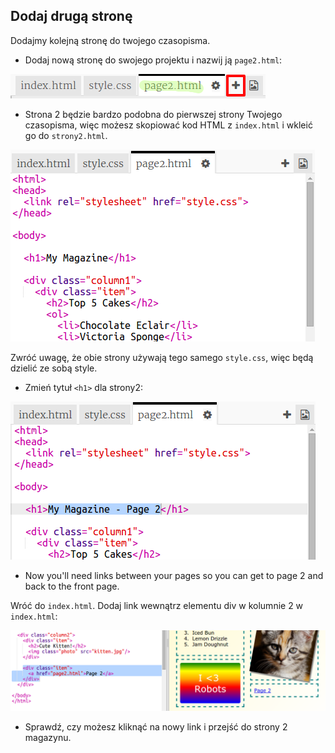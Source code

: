 ## Dodaj drugą stronę

Dodajmy kolejną stronę do twojego czasopisma.

+ Dodaj nową stronę do swojego projektu i nazwij ją `page2.html`:

![screenshot](images/magazine-page2.png)

+ Strona 2 będzie bardzo podobna do pierwszej strony Twojego czasopisma, więc możesz skopiować kod HTML z `index.html` i wkleić go do `strony2.html`.

![screenshot](images/magazine-page2-html.png)

Zwróć uwagę, że obie strony używają tego samego `style.css`, więc będą dzielić ze sobą style.

+ Zmień tytuł `<h1>` dla strony2:

![screenshot](images/magazine-page2-h1.png)

+ Now you'll need links between your pages so you can get to page 2 and back to the front page.

Wróć do `index.html`. Dodaj link wewnątrz elementu div w kolumnie 2 w `index.html`:

![screenshot](images/magazine-page2-link.png)

+ Sprawdź, czy możesz kliknąć na nowy link i przejść do strony 2 magazynu.